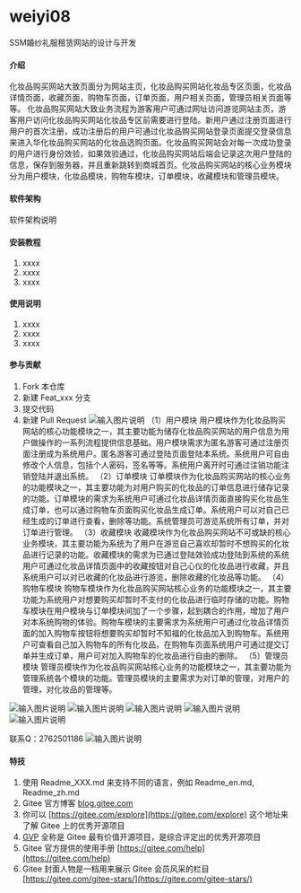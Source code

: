 # weiyi08
SSM婚纱礼服租赁网站的设计与开发
#### 介绍
化妆品购买网站大致页面分为网站主页，化妆品购买网站化妆品专区页面，化妆品详情页面，收藏页面，购物车页面，订单页面，用户相关页面，管理员相关页面等等。
化妆品购买网站大致业务流程为游客用户可通过网址访问游览网站主页，游客用户访问化妆品购买网站化妆品专区前需要进行登陆。新用户通过注册页面进行用户的首次注册，成功注册后的用户可通过化妆品购买网站登录页面提交登录信息来进入华化妆品购买网站的化妆品选购页面。化妆品购买网站会对每一次成功登录的用户进行身份效验，如果效验通过，化妆品购买网站后端会记录这次用户登陆的信息，保存到服务器，并且重新跳转到商城首页。化妆品购买网站的核心业务模块分为用户模块，化妆品模块，购物车模块，订单模块，收藏模块和管理员模块。


#### 软件架构
软件架构说明


#### 安装教程

1.  xxxx
2.  xxxx
3.  xxxx

#### 使用说明

1.  xxxx
2.  xxxx
3.  xxxx

#### 参与贡献

1.  Fork 本仓库
2.  新建 Feat_xxx 分支
3.  提交代码
4.  新建 Pull Request
![输入图片说明](https://images.gitee.com/uploads/images/2020/1121/234346_3b4b499e_4865385.png "屏幕截图.png")
（1）用户模块
用户模块作为化妆品购买网站的核心功能模块之一，其主要功能为储存化妆品购买网站的用户信息为用户做操作的一系列流程提供信息基础。用户模块需求为匿名游客可通过注册页面注册成为系统用户。匿名游客可通过登陆页面登陆本系统。系统用户可自由修改个人信息，包括个人密码，签名等等。系统用户离开时可通过注销功能注销登陆并退出系统。
（2）订单模块
订单模块作为化妆品购买网站的核心业务的功能模块之一，其主要功能为对用户购买的化妆品的订单信息进行储存记录的功能。订单模块的需求为系统用户可通过化妆品详情页面直接购买化妆品生成订单，也可以通过购物车页面购买化妆品生成订单。系统用户可以对自己已经生成的订单进行查看，删除等功能。系统管理员可游览系统所有订单，并对订单进行管理。 
（3）收藏模块
收藏模块作为化妆品购买网站不可或缺的核心业务模块，其主要功能为系统为了用户在游览自己喜欢却暂时不想购买的化妆品进行记录的功能。收藏模块的需求为已通过登陆效验成功登陆到系统的系统用户可通过化妆品详情页面中的收藏按钮对自己心仪的化妆品进行收藏，并且系统用户可以对已收藏的化妆品进行游览，删除收藏的化妆品等功能。
（4）购物车模块
购物车模块作为化妆品购买网站核心业务的功能模块之一，其主要功能为系统用户对想要购买却暂时不支付的化妆品进行临时存储的功能。购物车模块在用户模块与订单模块间加了一个步骤，起到耦合的作用，增加了用户对本系统购物的体验。购物车模块的主要需求为系统用户可通过化妆品详情页面的加入购物车按钮将想要购买却暂时不知福的化妆品加入到购物车。系统用户可查看自己加入购物车的所有化妆品，在购物车页面系统用户可通过提交订单并生成订单，用户可对加入购物车的化妆品进行自由的删除。
（5）管理员模块
管理员模块作为化妆品购买网站核心业务的功能模块之一，其主要功能为管理系统各个模块的功能。管理员模块的主要需求为对订单的管理，对用户的管理，对化妆品的管理等。

![输入图片说明](https://images.gitee.com/uploads/images/2020/1121/234422_1471098f_4865385.png "屏幕截图.png")
![输入图片说明](https://images.gitee.com/uploads/images/2020/1121/234432_c7c79ae1_4865385.png "屏幕截图.png")
![输入图片说明](https://images.gitee.com/uploads/images/2020/1121/234445_cd435884_4865385.png "屏幕截图.png")
![输入图片说明](https://images.gitee.com/uploads/images/2020/1121/234454_912d0255_4865385.png "屏幕截图.png")
![输入图片说明](https://images.gitee.com/uploads/images/2020/1121/234502_32590091_4865385.png "屏幕截图.png")


联系Q：2762501186
![输入图片说明](https://images.gitee.com/uploads/images/2020/1119/003728_cd598bb9_4865385.jpeg "微信.jpg")
#### 特技

1.  使用 Readme\_XXX.md 来支持不同的语言，例如 Readme\_en.md, Readme\_zh.md
2.  Gitee 官方博客 [blog.gitee.com](https://blog.gitee.com)
3.  你可以 [https://gitee.com/explore](https://gitee.com/explore) 这个地址来了解 Gitee 上的优秀开源项目
4.  [GVP](https://gitee.com/gvp) 全称是 Gitee 最有价值开源项目，是综合评定出的优秀开源项目
5.  Gitee 官方提供的使用手册 [https://gitee.com/help](https://gitee.com/help)
6.  Gitee 封面人物是一档用来展示 Gitee 会员风采的栏目 [https://gitee.com/gitee-stars/](https://gitee.com/gitee-stars/)
